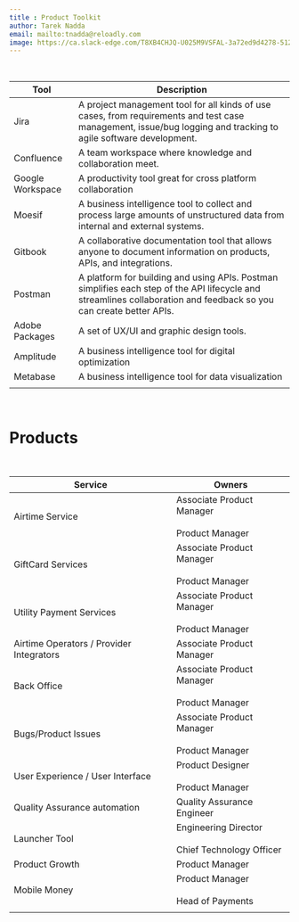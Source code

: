 ```yaml
---
title : Product Toolkit  
author: Tarek Nadda
email: mailto:tnadda@reloadly.com
image: https://ca.slack-edge.com/T8XB4CHJQ-U025M9VSFAL-3a72ed9d4278-512 
---
```



&nbsp;

| **Tool** | **Description** |
|------|------|
| Jira     |  A project management tool for all kinds of use cases, from requirements and test case management, issue/bug logging and tracking to agile software development.    |
| Confluence     | 	A team workspace where knowledge and collaboration meet.     |
| Google Workspace     | A productivity tool great for cross platform collaboration     |
| Moesif     | A business intelligence tool to collect and process large amounts of unstructured data from internal and external systems.     |
|  Gitbook    |  A collaborative documentation tool that allows anyone to document information on products, APIs, and integrations.    |
| Postman     | A platform for building and using APIs. Postman simplifies each step of the API lifecycle and streamlines collaboration and feedback so you can create better APIs.     |
|  Adobe Packages    |  A set of UX/UI and graphic design tools.    |
| Amplitude     | A business intelligence tool for digital optimization     |
| Metabase     |  	A business intelligence tool for data visualization    |
|       |       |


&nbsp;

Products
===================================

&nbsp;

| **Service** | **Owners** |
|------|------|
| Airtime Service     |  Associate Product Manager<br></br>Product Manager    |
| GiftCard Services     |   Associate Product Manager<br></br>Product Manager   |
|  Utility Payment Services    |  Associate Product Manager<br></br>Product Manager    |
|   Airtime Operators / Provider Integrators   | Associate Product Manager     |
| Back Office     | Associate Product Manager<br></br>Product Manager     |
|  Bugs/Product Issues    | Associate Product Manager<br></br>Product Manager     |
|  User Experience / User Interface    |  Product Designer<br></br>Product Manager    |
|  Quality Assurance automation    | Quality Assurance Engineer     |
|  Launcher Tool    |  Engineering Director<br></br>Chief Technology Officer    |
| Product Growth     | Product Manager     |
| Mobile Money     | Product Manager<br></br>Head of Payments     |
|      |      |


